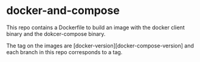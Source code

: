 # docker-and-compose

This repo contains a Dockerfile to build an image with the docker client binary and the dokcer-compose binary. 

The tag on the images are [docker-version][docker-compose-version] and each branch in this repo corresponds to a tag.
